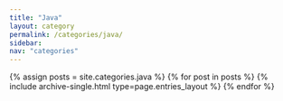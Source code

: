 ```yaml
---
title: "Java"
layout: category
permalink: /categories/java/
sidebar:
nav: "categories"
---
```

{% assign posts = site.categories.java %}
{% for post in posts %} {% include archive-single.html type=page.entries_layout %} {% endfor %}
